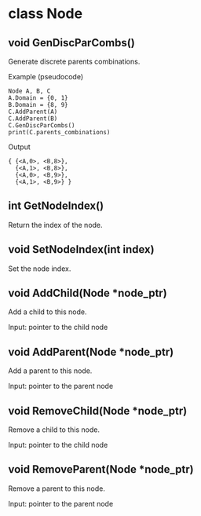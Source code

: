 # class Node

## void GenDiscParCombs()
Generate discrete parents combinations. <br/>

Example (pseudocode) 
```
Node A, B, C
A.Domain = {0, 1}
B.Domain = {8, 9}
C.AddParent(A)
C.AddParent(B)
C.GenDiscParCombs()
print(C.parents_combinations)
```
Output
```
{ {<A,0>, <B,8>},
  {<A,1>, <B,8>},
  {<A,0>, <B,9>},
  {<A,1>, <B,9>} }
```

## int GetNodeIndex()
Return the index of the node.

## void SetNodeIndex(int index)
Set the node index.

## void AddChild(Node \*node_ptr)
Add a child to this node.

Input: pointer to the child node

## void AddParent(Node \*node_ptr)
Add a parent to this node.

Input: pointer to the parent node

## void RemoveChild(Node \*node_ptr)
Remove a child to this node.

Input: pointer to the child node

## void RemoveParent(Node \*node_ptr)
Remove a parent to this node.

Input: pointer to the parent node